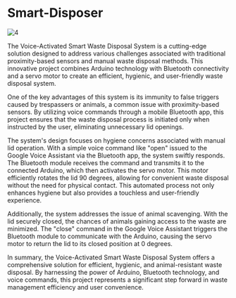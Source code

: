 # Smart-Disposer
![4](https://github.com/devashriguruit/Smart-Disposer/assets/134089106/7c2732ca-d26a-4116-b9ad-329604fc9293)



The Voice-Activated Smart Waste Disposal System is a cutting-edge solution designed to address various challenges associated with traditional proximity-based sensors and manual waste disposal methods. This innovative project combines Arduino technology with Bluetooth connectivity and a servo motor to create an efficient, hygienic, and user-friendly waste disposal system.

One of the key advantages of this system is its immunity to false triggers caused by trespassers or animals, a common issue with proximity-based sensors. By utilizing voice commands through a mobile Bluetooth app, this project ensures that the waste disposal process is initiated only when instructed by the user, eliminating unnecessary lid openings.

The system's design focuses on hygiene concerns associated with manual lid operation. With a simple voice command like "open" issued to the Google Voice Assistant via the Bluetooth app, the system swiftly responds. The Bluetooth module receives the command and transmits it to the connected Arduino, which then activates the servo motor. This motor efficiently rotates the lid 90 degrees, allowing for convenient waste disposal without the need for physical contact. This automated process not only enhances hygiene but also provides a touchless and user-friendly experience.

Additionally, the system addresses the issue of animal scavenging. With the lid securely closed, the chances of animals gaining access to the waste are minimized. The "close" command in the Google Voice Assistant triggers the Bluetooth module to communicate with the Arduino, causing the servo motor to return the lid to its closed position at 0 degrees.

In summary, the Voice-Activated Smart Waste Disposal System offers a comprehensive solution for efficient, hygienic, and animal-resistant waste disposal. By harnessing the power of Arduino, Bluetooth technology, and voice commands, this project represents a significant step forward in waste management efficiency and user convenience.


